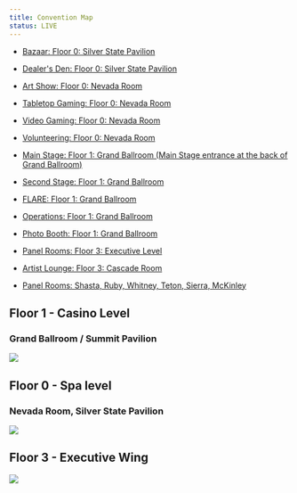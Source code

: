 ```yaml
---
title: Convention Map
status: LIVE
---
```


<div class="one-full bg-one">
<div class="page-wrapper">

- <a href="#floor0">Bazaar: Floor 0: Silver State Pavilion</a>
- <a href="#floor0">Dealer's Den: Floor 0: Silver State Pavilion</a>

- <a href="#floor0">Art Show: Floor 0: Nevada Room</a>
- <a href="#floor0">Tabletop Gaming: Floor 0: Nevada Room</a>
- <a href="#floor0">Video Gaming: Floor 0: Nevada Room</a>
- <a href="#floor0">Volunteering: Floor 0: Nevada Room</a>

 - <a href="#floor1">Main Stage: Floor 1: Grand Ballroom (Main Stage entrance at the back of Grand Ballroom)</a>
 - <a href="#floor1">Second Stage: Floor 1: Grand Ballroom</a>
 - <a href="#floor1">FLARE: Floor 1: Grand Ballroom</a>
 - <a href="#floor1">Operations: Floor 1: Grand Ballroom</a>
 - <a href="#floor1">Photo Booth: Floor 1: Grand Ballroom</a>
 
 - <a href="#floor3">Panel Rooms: Floor 3: Executive Level</a>
 - <a href="#floor3">Artist Lounge: Floor 3: Cascade Room</a>
 - <a href="#floor3">Panel Rooms: Shasta, Ruby, Whitney, Teton, Sierra, McKinley</a>
</div>
</div>

## Floor 1 - Casino Level

### Grand Ballroom / Summit Pavilion

<a name="floor1" href="../assets/img/level1.jpg" target="_blank" rel="noopener noreferrer"><img class="aligncenter" src="../assets/img/level1_sm.jpg"></a>
 
## Floor 0 - Spa level

### Nevada Room, Silver State Pavilion

<a name="floor0" href="../assets/img/level0.jpg" target="_blank" rel="noopener noreferrer"><img class="aligncenter" src="../assets/img/level0_sm.jpg"></a>

## Floor 3 - Executive Wing

<a name="floor3" href="../assets/img/level3.jpg" target="_blank" rel="noopener noreferrer"><img class="aligncenter" src="../assets/img/level3_sm.jpg"></a>

